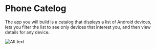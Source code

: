 # Phone Catelog

The app you will build is a catalog that displays a list of Android devices, lets you filter the list to see only devices that interest you, and then view details for any device.

![Alt text](https://docs.angularjs.org/img/tutorial/catalog_screen.png)
